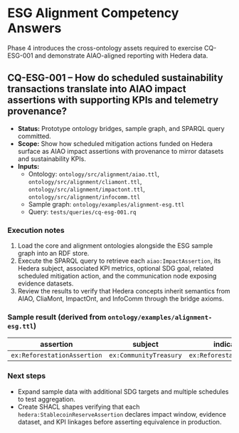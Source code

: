# ESG Alignment Competency Answers

Phase 4 introduces the cross-ontology assets required to exercise CQ-ESG-001 and demonstrate AIAO-aligned reporting with Hedera data.

## CQ-ESG-001 – How do scheduled sustainability transactions translate into AIAO impact assertions with supporting KPIs and telemetry provenance?

* **Status:** Prototype ontology bridges, sample graph, and SPARQL query committed.
* **Scope:** Show how scheduled mitigation actions funded on Hedera surface as AIAO impact assertions with provenance to mirror datasets and sustainability KPIs.
* **Inputs:**
  * Ontology: `ontology/src/alignment/aiao.ttl`, `ontology/src/alignment/cliamont.ttl`, `ontology/src/alignment/impactont.ttl`, `ontology/src/alignment/infocomm.ttl`
  * Sample graph: `ontology/examples/alignment-esg.ttl`
  * Query: `tests/queries/cq-esg-001.rq`

### Execution notes

1. Load the core and alignment ontologies alongside the ESG sample graph into an RDF store.
2. Execute the SPARQL query to retrieve each `aiao:ImpactAssertion`, its Hedera subject, associated KPI metrics, optional SDG goal, related scheduled mitigation action, and the communication node exposing evidence datasets.
3. Review the results to verify that Hedera concepts inherit semantics from AIAO, CliaMont, ImpactOnt, and InfoComm through the bridge axioms.

### Sample result (derived from `ontology/examples/alignment-esg.ttl`)

| assertion | subject | indicator | value | sdgGoal | schedule | node |
| --------- | ------- | --------- | ----- | ------- | -------- | ---- |
| `ex:ReforestationAssertion` | `ex:CommunityTreasury` | `ex:ReforestationMetric` | `"1250"^^xsd:decimal` | `impactont:SDG15LifeOnLand` | `ex:ReforestationSchedule` | `ex:MirrorNodeAlpha` |

### Next steps

* Expand sample data with additional SDG targets and multiple schedules to test aggregation.
* Create SHACL shapes verifying that each `hedera:StablecoinReserveAssertion` declares impact window, evidence dataset, and KPI linkages before asserting equivalence in production.
